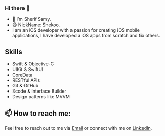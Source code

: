 ### Hi there 👋

- 🔭 I’m Sherif Samy.
- 😄 NickName: Shekoo.
- I am an iOS developer with a passion for creating iOS mobile applications, I have developed a iOS apps from scratch and fix others.


## Skills

- Swift & Objective-C
- UIKit & SwiftUI
- CoreData
- RESTful APIs
- Git & GitHub
- Xcode & Interface Builder
- Design patterns like MVVM

## 📫 How to reach me:

Feel free to reach out to me via [Email](mailto:sherif.saamy@gmail.com) or connect with me on [LinkedIn](https://www.linkedin.com/in/sherif-samy10/).
